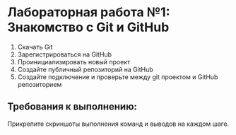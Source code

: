 # Лабораторная работа №1: Знакомство с Git и GitHub
1. Скачать Git
2. Зарегистрироваться на GitHub
3. Проинициализировать новый проект
4. Создайте публичный репозиторий на GitHub
5. Создайте подключение и проверьте между git проектом и GitHub репозиторием

## Требования к выполнению:
Прикрепите скриншоты выполнения команд и выводов на каждом шаге. 